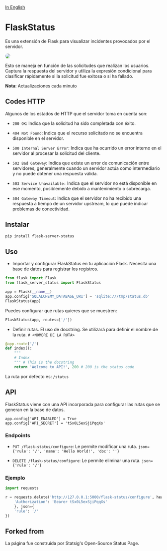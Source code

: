 [In English](https://github.com/fcoagz/statuspage/blob/main/README.md)

# FlaskStatus

Es una extensión de Flask para visualizar incidentes provocados por el servidor.

<img src="https://github.com/fcoagz/statuspage/blob/main/assets/dashboard.png?raw=true" style="border-radius: 10px;">

Esto se maneja en función de las solicitudes que realizan los usuarios. Captura la respuesta del servidor y utiliza la expresión condicional para clasificar rápidamente si la solicitud fue exitosa o si ha fallado.

**Nota**: Actualizaciones cada minuto

## Codes HTTP

Algunos de los estados de HTTP que el servidor toma en cuenta son:

- `200 OK`: Indica que la solicitud ha sido completada con éxito.
- `404 Not Found`: Indica que el recurso solicitado no se encuentra disponible en el servidor.

- `500 Internal Server Error`: Indica que ha ocurrido un error interno en el servidor al procesar la solicitud del cliente.

- `502 Bad Gateway`: Indica que existe un error de comunicación entre servidores, generalmente cuando un servidor actúa como intermediario y no puede obtener una respuesta válida.

- `503 Service Unavailable:` Indica que el servidor no está disponible en ese momento, posiblemente debido a mantenimiento o sobrecarga.

- `504 Gateway Timeout`: Indica que el servidor no ha recibido una respuesta a tiempo de un servidor upstream, lo que puede indicar problemas de conectividad.

## Instalar

```sh
pip install flask-server-status
```

## Uso

- Importar y configurar FlaskStatus en tu aplicación Flask. Necesita una base de datos para registrar los registros.

```py
from flask import Flask
from flask_server_status import FlaskStatus

app = Flask(__name__)
app.config['SQLALCHEMY_DATABASE_URI'] = 'sqlite:///tmp/status.db'
FlaskStatus(app)
```

Puedes configurar qué rutas quieres que se muestren:

```py
FlaskStatus(app, routes=['/'])
```

- Definir rutas. El uso de docstring. Se utilizará para definir el nombre de la ruta. `# <NOMBRE DE LA RUTA>`

```py
@app.route('/')
def index():
    """
    # Index
    """ # This is the docstring
    return 'Welcome to API!', 200 # 200 is the status code
```

La ruta por defecto es: `/status`

## API

FlaskStatus viene con una API incorporada para configurar las rutas que se generan en la base de datos.

```
app.config['API_ENABLED'] = True
app.config['API_SECRET'] = 'tSx0L5exSjiPqqXs'
```

### Endpoints

- `PUT /flask-status/configure`: Le permite modificar una ruta. `json={'rule': '/', 'name': 'Hello World!', 'doc': ''}`

- `DELETE /flask-status/configure`: Le permite eliminar una ruta. `json={'rule': '/'}`

### Ejemplo

```py
import requests

r = requests.delete('http://127.0.0.1:5000/flask-status/configure', headers={
    'Authorization': 'Bearer tSx0L5exSjiPqqXs'
    }, json={
    'rule': '/'
})
```

## Forked from 

La página fue construida por Statsig's Open-Source Status Page.